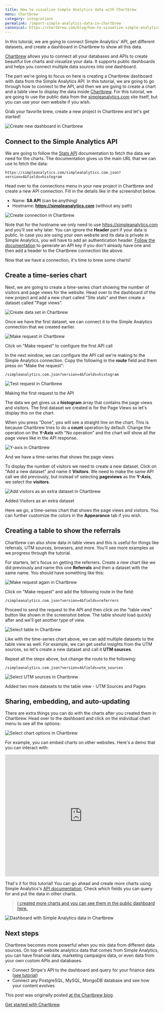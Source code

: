```yaml
---
title: How to visualize Simple Analytics data with Chartbrew
menu: Chartbrew
category: integrations
permalink: /import-simple-analytics-data-in-chartbrew
canonical: https://chartbrew.com/blog/how-to-visualize-simple-analytics-data-with-chartbrew/
---
```


In this tutorial, we are going to connect Simple Analytics' API, get different datasets, and create a dashboard in Chartbrew to show all this data.

[Chartbrew](https://chartbrew.com/) allows you to connect all your databases and APIs to create beautiful live charts and visualize your data. It supports public dashboards and helps you connect multiple data sources into one dashboard.

The part we're going to focus on here is creating a Chartbrew dashboard with data from the Simple Analytics API. In this tutorial, we are going to go through how to connect to the API, and then we are going to create a chart and a table view to display the data inside [Chartbrew](https://chartbrew.com/). For this tutorial, we are going to use the public data from the [simpleanalytics.com](https://simpleanalytics.com/simpleanalytics.com) site itself, but you can use your own website if you wish.

Grab your favorite brew, create a new project in Chartbrew and let's get started!

<img class="border" src="/images/chartbrew-create-new-dashboard.png" alt="Create new dashboard in Chartbrew" />

## Connect to the Simple Analytics API

We are going to follow the [Stats API](https://docs.simpleanalytics.com/api/stats) documentation to fetch the data we need for the charts. The documentation gives us the main URL that we can use to fetch the data:

```
https://simpleanalytics.com/simpleanalytics.com.json?version=4&fields=histogram
```

Head over to the connections menu in your new project in Chartbrew and create a new API connection. Fill in the details like in the screenshot below.

- Name: **SA API** (can be anything)
- Hostname: **https://simpleanalytics.com** (without any path)

<img class="border" src="/images/chartbrew-create-connection.png" alt="Create connection in Chartbrew" />

Note that for the hostname we only need to use https://simpleanalytics.com and you'll see why later. You can ignore the **Header** part if your data is public. In case you are using your own website and its data is private in Simple Analytics, you will have to add an authentication header. [Follow the documentation](https://docs.simpleanalytics.com/api/authenticate) to generate an API key if you don't already have one and then add a header to the Chartbrew connection like above.

Now that we have a connection, it's time to brew some charts!

## Create a time-series chart

Next, we are going to create a time-series chart showing the number of visitors and page views for the website. Head over to the dashboard of the new project and add a new chart called "Site stats" and then create a dataset called "Page views".

<img class="border" src="/images/chartbrew-create-data-set.png" alt="Create data set in Chartbrew" />

Once we have the first dataset, we can connect it to the Simple Analytics connection that we created earlier.

<img class="border" src="/images/chartbrew-make-request.png" alt="Make request in Chartbrew" />

<p class="caption">Click on "Make request" to configure the first API call</p>

In the next window, we can configure the API call we're making to the Simple Analytics connection. Copy the following in the **route** field and them press on "Make the request":

```
/simpleanalytics.com.json?version=4&fields=histogram
```

<img class="border" src="/images/chartbrew-test-request.png" alt="Test request in Chartbrew" />

<p class="caption">Making the first request to the API</p>

The data we get gives us a **histogram** array that contains the page views and visitors. The first dataset we created is for the Page Views so let's display this on the chart.

When you press "Done", you will see a straight line on the chart. This is because Chartbrew tries to do a **count** operation by default. Change the operation on the **Y-Axis** with "No operation" and the chart will show all the page views like in the API response.

<img class="border" src="/images/chartbrew-y-axis.png" alt="Y-axis in Chartbrew" />

<p class="caption">And we have a time-series that shows the page views</p>

To display the number of visitors we need to create a new dataset. Click on "Add a new dataset" and name it **Visitors**. We need to make the same API call we did previously, but instead of selecting **pageviews** as the **Y-Axis**, we select the **visitors**.

<img class="border" src="/images/chartbrew-add-visitors.png" alt="Add visitors as an extra dataset in Chartbrew" />

<p class="caption">Added Visitors as an extra dataset</p>

Here we go, a time-series chart that shows the page views and visitors. You can further customize the colors in the **Appearance** tab if you wish.

## Creating a table to show the referrals

Chartbrew can also show data in table views and this is useful for things like referrals, UTM sources, browsers, and more. You'll see more examples as we progress through the tutorial.

For starters, let's focus on getting the referrers. Create a new chart like we did previously and name this one **Referrals** and then a dataset with the same name. You should have something like this:

<img class="border" src="/images/chartbrew-make-request-again.png" alt="Make request again in Chartbrew" />

Click on "Make request" and add the following route in the field:

```
/simpleanalytics.com.json?version=4&fields=referrers
```

Proceed to send the request to the API and then click on the "table view" button like shown in the screenshot below. The table should load quickly after and we'll get another type of view.

<img class="border" src="/images/chartbrew-select-table.png" alt="Select table in Chartbrew" />

Like with the time-series chart above, we can add multiple datasets to the table view as well. For example, we can get useful insights from the UTM sources, so let's create a new dataset and call it **UTM sources**.

Repeat all the steps above, but change the route to the following:

```
/simpleanalytics.com.json?version=4&fields=utm_sources
```

<img class="border" src="/images/chartbrew-select-utm-sources.png" alt="Select UTM sources in Chartbrew" />

<p class="caption">Added two more datasets to the table view - UTM Sources and Pages</p>

## Sharing, embedding, and auto-updating

There are extra things you can do with the charts after you created them in Chartbrew. Head over to the dashboard and click on the individual chart menu to see all the options:

<img class="border" src="/images/chartbrew-chart-options.png" alt="Select chart options in Chartbrew" />

For example, you can embed charts on other websites. Here's a demo that you can interact with:

<iframe class="border" src="https://chartbrew.com/chart/362/embedded" allowTransparency="true" width="100%" height="400" scrolling="no" frameborder="0" style="background-color: #fff"></iframe>

That's it for this tutorial! You can go ahead and create more charts using Simple Analytics's [API documentation](https://docs.simpleanalytics.com/api/stats). Check which fields you can query for and put the data in other charts.

> [I created more charts and you can see them in the public dashboard here.](https://app.chartbrew.com/b/Simple_Analytics_305)

<img class="border" src="/images/chartbrew-dashboard.png" alt="Dashboard with Simple Analytics data in Chartbrew" />

## Next steps

Chartbrew becomes more powerful when you mix data from different data sources. On top of website analytics data that comes from Simple Analytics, you can have financial data, marketing campaigns data, or even data from your own custom APIs and databases.

- Connect Stripe's API to the dashboard and query for your finance data ([see tutorial](https://chartbrew.com/blog/how-to-create-a-stripe-dashboard-in-chartbrew/))
- Connect any PostgreSQL, MySQL, MongoDB database and see how your content evolves

This post was originally posted [at the Chartbrew blog](https://chartbrew.com/blog/how-to-visualize-simple-analytics-data-with-chartbrew/).

[Get started with Chartbrew](https://chartbrew.com).
